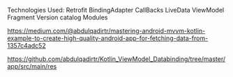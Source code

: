 Technologies Used:
    Retrofit
    BindingAdapter
    CallBacks
    LiveData
    ViewModel
    Fragment
    Version catalog
    Modules

https://medium.com/@abdulqadirtr/mastering-android-mvvm-kotlin-example-to-create-high-quality-android-app-for-fetching-data-from-1357c4adc52

https://github.com/abdulqadirtr/Kotlin_ViewModel_Databinding/tree/master/app/src/main/res